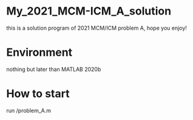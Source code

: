# My_2021_MCM-ICM_A_solution
this is a solution program of 2021 MCM/ICM problem A, hope you enjoy!
# Environment
nothing but later than MATLAB 2020b
# How to start 
run /problem_A.m
